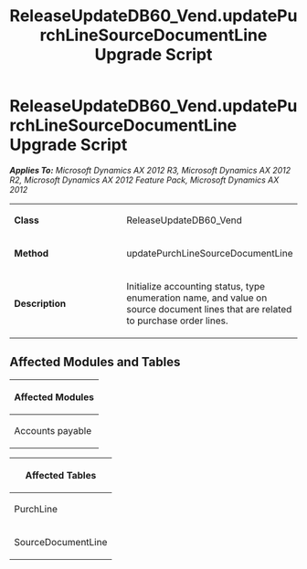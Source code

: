 ﻿---
title: ReleaseUpdateDB60_Vend.updatePurchLineSourceDocumentLine Upgrade Script
TOCTitle: ReleaseUpdateDB60_Vend.updatePurchLineSourceDocumentLine Upgrade Script
ms:assetid: 8dc0d73e-34ee-d7b2-5cba-1f70dde93fde
ms:mtpsurl: https://msdn.microsoft.com/en-us/library/JJ736489(v=AX.60)
ms:contentKeyID: 49709679
ms.date: 05/18/2015
mtps_version: v=AX.60
---

# ReleaseUpdateDB60\_Vend.updatePurchLineSourceDocumentLine Upgrade Script 


_**Applies To:** Microsoft Dynamics AX 2012 R3, Microsoft Dynamics AX 2012 R2, Microsoft Dynamics AX 2012 Feature Pack, Microsoft Dynamics AX 2012_

<table>
<colgroup>
<col style="width: 50%" />
<col style="width: 50%" />
</colgroup>
<tbody>
<tr class="odd">
<td><p><strong>Class</strong></p></td>
<td><p>ReleaseUpdateDB60_Vend</p></td>
</tr>
<tr class="even">
<td><p><strong>Method</strong></p></td>
<td><p>updatePurchLineSourceDocumentLine</p></td>
</tr>
<tr class="odd">
<td><p><strong>Description</strong></p></td>
<td><p>Initialize accounting status, type enumeration name, and value on source document lines that are related to purchase order lines.</p></td>
</tr>
</tbody>
</table>


## Affected Modules and Tables

<table>
<colgroup>
<col style="width: 100%" />
</colgroup>
<thead>
<tr class="header">
<th><p>Affected Modules</p></th>
</tr>
</thead>
<tbody>
<tr class="odd">
<td><p>Accounts payable</p></td>
</tr>
</tbody>
</table>


<table>
<colgroup>
<col style="width: 100%" />
</colgroup>
<thead>
<tr class="header">
<th><p>Affected Tables</p></th>
</tr>
</thead>
<tbody>
<tr class="odd">
<td><p>PurchLine</p></td>
</tr>
<tr class="even">
<td><p>SourceDocumentLine</p></td>
</tr>
</tbody>
</table>

  


